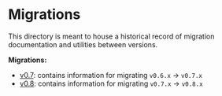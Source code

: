 # Migrations

This directory is meant to house a historical record of migration documentation and utilities between versions.

**Migrations:**

* [v0.7](https://github.com/go-vela/community/blob/master/migrations/v0.7): contains information for migrating `v0.6.x` -> `v0.7.x`
* [v0.8](https://github.com/go-vela/community/blob/master/migrations/v0.8): contains information for migrating `v0.7.x` -> `v0.8.x`
